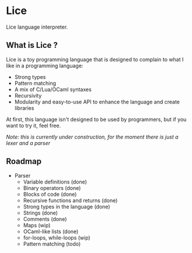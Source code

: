 # Lice
Lice language interpreter.

## What is Lice ?

Lice is a toy programming language that is designed to complain to what I like in a programming language:

* Strong types
* Pattern matching
* A mix of C/Lua/OCaml syntaxes
* Recursivity
* Modularity and easy-to-use API to enhance the language and create libraries

At first, this language isn't designed to be used by programmers, but if you want to try it, feel free.

*Note: this is currently under construction, for the moment there is just a lexer and a parser*

## Roadmap

- Parser
    - Variable definitions (done)
    - Binary operators (done)
    - Blocks of code (done)
    - Recursive functions and returns (done)
    - Strong types in the language (done)
    - Strings (done)
    - Comments (done)
    - Maps (wip)
    - OCaml-like lists (done)
    - for-loops, while-loops (wip)
    - Pattern matching (todo)
